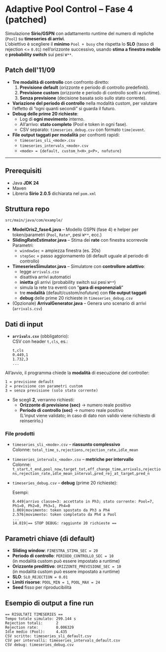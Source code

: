 # Adaptive Pool Control – Fase 4 (patched)

Simulazione **Sirio/GSPN** con adattamento runtime del numero di repliche (`Pool`) su **timeseries di arrivi**.  
L’obiettivo è scegliere il **minimo** `Pool + busy` che rispetta lo **SLO** (tasso di rejection <= `0.01`) nell’orizzonte successivo, usando **stima a finestra mobile** e **probability switch** sui pesi `W**`.

## Patch dell'11/09
- **Tre modalità di controllo** con confronto diretto:
  1. **Previsione default** (orizzonte e periodo di controllo predefiniti).
  2. **Previsione custom** (orizzonte e periodo di controllo scelti a runtime).
  3. **Senza previsione** (decisione basata solo sullo stato corrente).
- **Variazione del periodo di controllo** nella modalità custom, per valutare l’effetto di “ogni quanti secondi” si guarda il futuro.
- **Debug delle prime 20 richieste**:
  - Log di **ogni movimento** interno.
  - All’arrivo: **stato completo** (Pool e token in ogni fase).
  - CSV separato: `timeseries_debug.csv` con formato `time|event`.
- **File output taggati per modalità** per confronti rapidi:
  - `timeseries_sli_<mode>.csv`
  - `timeseries_intervals_<mode>.csv`
  - `<mode> = {default, custom_h<H>_p<P>, nofuture}`

---

## Prerequisiti
- Java **JDK 24**
- Maven
- Libreria **Sirio 2.0.5** dichiarata nel `pom.xml`

## Struttura repo
`src/main/java/com/example/`
- **ModelOris2_fase4.java** – Modello GSPN (fase 4) e helper per token/parametri (`Pool`, `Rate*`, pesi `W**`, ecc.)
- **SlidingRateEstimator.java** – Stima dei **rate** con finestra scorrevole  
  Parametri:  
  - `windowSec` = ampiezza finestra (es. 20s)  
  - `stepSec`   = passo aggiornamento (di default uguale al periodo di controllo)
- **TimeseriesSimulator.java** – Simulatore con **controllore adattivo**:
  - legge `arrivals.csv`
  - disattiva arrivi automatici
  - **inietta** gli arrivi (probability switch sui pesi `W**`)
  - simula la rete tra eventi con “**gara di esponenziali**”
  - tre **modalità** (default/custom/nofuture) con **file output taggati**
  - **debug** delle prime 20 richieste in `timeseries_debug.csv`
- (Opzionale) **ArrivalGenerator.java** – Genera uno scenario di arrivi (`arrivals.csv`)


## Dati di input
- **`arrivals.csv`** (obbligatorio):  
  CSV con header `t,cls`, es.:
  ```
  t,cls
  0.449,1
  1.732,3
  ...
  ```

All’avvio, il programma chiede la **modalità** di esecuzione del controller:
```
1 = previsione default
2 = previsione con parametri custom
3 = senza previsione (solo stato corrente)
```
- Se scegli **2**, verranno richiesti:
  - **Orizzonte di previsione (sec)** → numero reale positivo
  - **Periodo di controllo (sec)**    → numero reale positivo  
  (L’input viene validato; in caso di dato non valido viene richiesto di reinserirlo.)

### File prodotti
- `timeseries_sli_<mode>.csv` – **riassunto complessivo**  
  Colonne: `total_time_s,rejections,rejection_rate,idle_mean`
- `timeseries_intervals_<mode>.csv` – **metriche per intervallo**  
  Colonne: `t_start,t_end,pool_now,target_tot,eff_change_time,arrivals,rejections,rejection_rate,idle_mean_interval,pred_rej_at_target,pred_n`
- `timeseries_debug.csv` – **debug** (prime 20 richieste):  

  Esempi:
  ```
  0.449|arrivo classe=3: accettato in Ph3; stato corrente: Pool=7, Ph1=0, Ph2=0, Ph3=1, Ph4=0
  1.069|movimento: token spostato da Ph3 a Ph4
  2.576|movimento: token completato da Ph4 a Pool
  ...
  14.819|== STOP DEBUG: raggiunte 20 richieste ==
  ```

## Parametri chiave (di default)
- **Sliding window**: `FINESTRA_STIMA_SEC = 20`
- **Periodo di controllo**: `PERIODO_CONTROLLO_SEC = 10`  
  (in modalità custom può essere impostato a runtime)
- **Orizzonte predittivo**: `ORIZZONTE_PREVISIONE_SEC = 10`  
  (in modalità custom può essere impostato a runtime)
- **SLO**: `SLO_REJECTION = 0.01`
- **Limiti risorse**: `POOL_MIN = 1`, `POOL_MAX = 24`
- **Seed** fisso per riproducibilità

## Esempio di output a fine run
```
== RISULTATI TIMESERIES ==
Tempo totale simulato: 299.144 s
Rejection totali:      2
Rejection rate:        0.006329
Idle medio (Pool):     4.435
CSV scritto: timeseries_sli_default.csv
CSV per intervalli: timeseries_intervals_default.csv
CSV debug: timeseries_debug.csv
```
